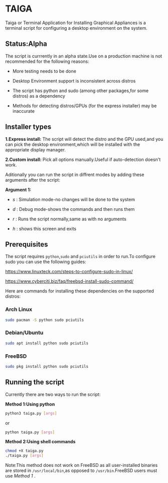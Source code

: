 # TAIGA
Taiga or Terminal Application for Installing Graphical Appliances is a terminal script for configuring a desktop environment on the system.

## Status:Alpha

The script is currrently in an alpha state.Use on a production machine is not recommended for the following reasons:

- More testing needs to be done

- Desktop Environment support is inconsistent across distros

- The script has python and sudo (among other packages,for some distros) as a dependency

- Methods for detecting distros/GPUs (for the express installer) may be inaccurate

## Installer types
**1.Express install:** The script will detect the distro and the GPU used,and you can pick the desktop environment,which will be installed with the appropriate display manager.

**2.Custom install:** Pick all options manually.Useful if auto-detection doesn't work.

Aditionally you can run the script in diffrent modes by adding these arguments after the script:

**Argument 1:**

- *s* : Simulation mode-no changes will be done to the system

- *d* : Debug mode-shows the commands and then runs them

- *r* : Runs the script normally,same as with no arguments

- *h* : shows this screen and exits
## Prerequisites

The script requires `python`,`sudo` and `pciutils` in order to run.To configure sudo you can use the following guides:

https://www.linuxteck.com/steps-to-configure-sudo-in-linux/

https://www.cyberciti.biz/faq/freebsd-install-sudo-command/

Here are commands for installing these dependencies on the supported distros:

### Arch Linux
```sh
sudo pacman -S python sudo pciutils
```
### Debian/Ubuntu

```sh
sudo apt install python sudo pciutils
```
### FreeBSD

```sh
sudo pkg install python sudo pciutils
```

## Running the script
Currently there are two ways to run the script:

**Method 1:Using python**
```sh
python3 taiga.py [args]
```
or
```sh
python taiga.py [args]
```

**Method 2:Using shell commands**
```sh
chmod +X taiga.py
./taiga.py [args]
```
Note:This method does not work on FreeBSD as all user-installed binaries are stored in `/usr/local/bin`,as opposed to `/usr/bin`.FreeBSD users must use *Method 1* .